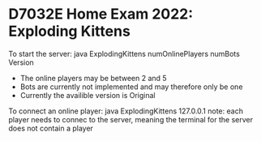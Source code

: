 # D7032E Home Exam 2022: Exploding Kittens

To start the server: java ExplodingKittens numOnlinePlayers numBots Version

- The online players may be between 2 and 5
- Bots are currently not implemented and may therefore only be one
- Currently the availible version is Original

To connect an online player: java ExplodingKittens 127.0.0.1
note: each player needs to connec to the server, meaning the terminal for the server does not contain a player
